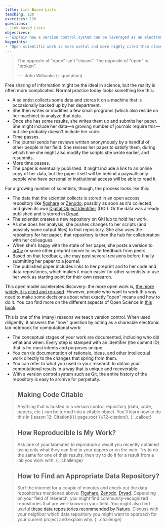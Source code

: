 ```yaml
---
title: Link Based Lists
teaching: 120
exercises: 120
questions:
- Link-based Lists
objectives:
- "Explain how a version control system can be leveraged as an electronic lab notebook for computational work."
keypoints:
- "Open scientific work is more useful and more highly cited than closed."
---
```


> The opposite of "open" isn't "closed".
> The opposite of "open" is "broken".
>
> --- John Wilbanks
{: .quotation}

Free sharing of information might be the ideal in science,
but the reality is often more complicated.
Normal practice today looks something like this:

*   A scientist collects some data and stores it on a machine
    that is occasionally backed up by her department.
*   She then writes or modifies a few small programs
    (which also reside on her machine)
    to analyze that data.
*   Once she has some results,
    she writes them up and submits her paper.
    She might include her data—a growing number of journals require this—but
    she probably doesn't include her code.
*   Time passes.
*   The journal sends her reviews written anonymously by a handful of other people in her field.
    She revises her paper to satisfy them,
    during which time she might also modify the scripts she wrote earlier,
    and resubmits.
*   More time passes.
*   The paper is eventually published.
    It might include a link to an online copy of her data,
    but the paper itself will be behind a paywall:
    only people who have personal or institutional access
    will be able to read it.

For a growing number of scientists,
though,
the process looks like this:

*   The data that the scientist collects is stored in an open access repository
    like [figshare](https://figshare.com/) or
    [Zenodo](https://zenodo.org), possibly as soon as it's collected,
    and given its own
    [Digital Object Identifier](https://en.wikipedia.org/wiki/Digital_object_identifier) (DOI).
    Or the data was already published and is stored in
    [Dryad](https://datadryad.org/).
*   The scientist creates a new repository on GitHub to hold her work.
*   As she does her analysis,
    she pushes changes to her scripts
    (and possibly some output files)
    to that repository.
    She also uses the repository for her paper;
    that repository is then the hub for collaboration with her colleagues.
*   When she's happy with the state of her paper,
    she posts a version to [arXiv](https://arxiv.org/)
    or some other preprint server
    to invite feedback from peers.
*   Based on that feedback,
    she may post several revisions
    before finally submitting her paper to a journal.
*   The published paper includes links to her preprint
    and to her code and data repositories,
    which  makes it much easier for other scientists
    to use her work as starting point for their own research.

This open model accelerates discovery:
the more open work is,
[the more widely it is cited and re-used](https://doi.org/10.1371/journal.pone.0000308).
However,
people who want to work this way need to make some decisions
about what exactly "open" means and how to do it. You can find more on the different aspects of Open Science in [this book](https://link.springer.com/book/10.1007/978-3-319-00026-8).

This is one of the (many) reasons we teach version control.
When used diligently,
it answers the "how" question
by acting as a shareable electronic lab notebook for computational work:

*   The conceptual stages of your work are documented, including who did
    what and when. Every step is stamped with an identifier (the commit ID)
    that is for most intents and purposes unique.
*   You can tie documentation of rationale, ideas, and other
    intellectual work directly to the changes that spring from them.
*   You can refer to what you used in your research to obtain your
    computational results in a way that is unique and recoverable.
*   With a version control system such as Git, 
    the entire history of the repository is easy to archive for perpetuity.

> ## Making Code Citable
>
> Anything that is hosted in a version control repository (data, code, papers, 
> etc.) can be turned into a citable object. You'll learn how to do this in
> [lesson 12: Citation]({{ page.root }}/12-citation/).
{: .callout}

> ## How Reproducible Is My Work?
>
> Ask one of your labmates to reproduce a result you recently obtained
> using only what they can find in your papers or on the web.
> Try to do the same for one of their results,
> then try to do it for a result from a lab you work with.
{: .challenge}

> ## How to Find an Appropriate Data Repository?
>
> Surf the internet for a couple of minutes and check out the data repositories
> mentioned above: [Figshare](https://figshare.com/), [Zenodo](https://zenodo.org),
> [Dryad](https://datadryad.org/). Depending on your field of research, you might
> find community-recognized repositories that are well-known in your field.
> You might also find useful [these data repositories recommended by Nature](
> https://www.nature.com/sdata/data-policies/repositories).
> Discuss with your neighbor which data repository you might want to
> approach for your current project and explain why.
{: .challenge}
